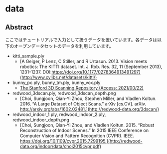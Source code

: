 # data
## Abstract
ここではチュートリアルで入力として扱うデータを置いています。各データは以下のオープンデータセットのデータを利用しています。

- kitti_sample.ply
  - [A Geiger, P Lenz, C Stiller, and R Urtasun. 2013. Vision meets robotics: The KITTI dataset. Int. J. Rob. Res. 32, 11 (September 2013), 1231–1237. DOI:https://doi.org/10.1177/0278364913491297](http://www.cvlibs.net/datasets/kitti/)
- bunny_pc.ply, bunny_tm.ply, bunny_vox.ply
  - [The Stanford 3D Scanning Repository (Access: 2021/00/22)](http://graphics.stanford.edu/data/3Dscanrep/)
- redwood_3dscan.ply, redwood_3dscan_depth.png
  - [Choi, Sungjoon, Qian-Yi Zhou, Stephen Miller, and Vladlen Koltun. 2016. “A Large Dataset of Object Scans.” arXiv [cs.CV]. arXiv. http://arxiv.org/abs/1602.02481.](http://redwood-data.org/3dscan/)
- redwood_indoor_1.ply, redwood_indoor_2.ply, redwood_indoor_depth.png
  - [Choi, Sungjoon, Qian-Yi Zhou, and Vladlen Koltun. 2015. “Robust Reconstruction of Indoor Scenes.” In 2015 IEEE Conference on Computer Vision and Pattern Recognition (CVPR). IEEE. https://doi.org/10.1109/cvpr.2015.7299195.](http://redwood-data.org/indoor/data/choi2015cvpr.pdf)
